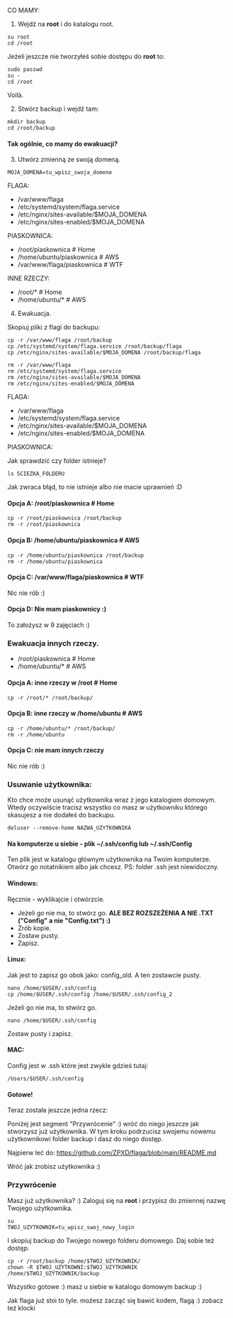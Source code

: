 CO MAMY:

1. Wejdź na **root** i do katalogu root.
```
su root
cd /root
```
Jeżeli jeszcze nie tworzyłeś sobie dostępu do **root** to:
```
sudo passwd
su -
cd /root
```

Voilà.


2. Stwórz backup i wejdź tam:
```
mkdir backup
cd /root/backup
```

#### Tak ogólnie, co mamy do ewakuacji?


3. Utwórz zmienną ze swoją domeną.
```
MOJA_DOMENA=tu_wpisz_swoja_domene
```

FLAGA:
- /var/www/flaga
- /etc/systemd/system/flaga.service
- /etc/nginx/sites-available/$MOJA_DOMENA
- /etc/nginx/sites-enabled/$MOJA_DOMENA

PIASKOWNICA:
- /root/piaskownica # Home
- /home/ubuntu/piaskownica # AWS
- /var/www/flaga/piaskownica # WTF

INNE RZECZY:
- /root/* # Home
- /home/ubuntu/* # AWS

4. Ewakuacja.

Skopiuj pliki z flagi do backupu:
```
cp -r /var/www/flaga /root/backup
cp /etc/systemd/system/flaga.service /root/backup/flaga
cp /etc/nginx/sites-available/$MOJA_DOMENA /root/backup/flaga
```

```
rm -r /var/www/flaga
rm /etc/systemd/system/flaga.service
rm /etc/nginx/sites-available/$MOJA_DOMENA
rm /etc/nginx/sites-enabled/$MOJA_DOMENA
```

FLAGA:
- /var/www/flaga
- /etc/systemd/system/flaga.service
- /etc/nginx/sites-available/$MOJA_DOMENA
- /etc/nginx/sites-enabled/$MOJA_DOMENA

PIASKOWNICA:

Jak sprawdzić czy folder istnieje?
```
ls SCIEZKA_FOLDERU
```
Jak zwraca błąd, to nie istnieje albo nie macie uprawnień :D



#### Opcja A: /root/piaskownica # Home
```
cp -r /root/piaskownica /root/backup
rm -r /root/piaskownica
```

#### Opcja B: /home/ubuntu/piaskownica # AWS
```
cp -r /home/ubuntu/piaskownica /root/backup
rm -r /home/ubuntu/piaskownica
```
#### Opcja C: /var/www/flaga/piaskownica # WTF

Nic nie rób :) 

#### Opcja D: Nie mam piaskownicy :)

To założysz w 9 zajęciach :)


### Ewakuacja innych rzeczy.
- /root/piaskownica # Home
- /home/ubuntu/* # AWS

#### Opcja A: inne rzeczy w /root # Home

```
cp -r /root/* /root/backup/
```

#### Opcja B: inne rzeczy w /home/ubuntu # AWS

```
cp -r /home/ubuntu/* /root/backup/
rm -r /home/ubuntu
```
#### Opcja C: nie mam innych rzeczy

Nic nie rób :) 



### Usuwanie użytkownika:

Kto chce może usunąć użytkownika wraz z jego katalogiem domowym. Wtedy oczywiście tracisz wszystko co masz w użytkowniku którego skasujesz a nie dodałeś do backupu.

```
deluser --remove-home NAZWA_UZYTKOWNIKA
```

#### Na komputerze u siebie - plik ~/.ssh/config lub ~/.ssh/Config

Ten plik jest w katalogu głównym użytkownika na Twoim komputerze. Otwórz go notatnikiem albo jak chcesz. PS: folder .ssh jest niewidoczny.

#### Windows:

Ręcznie - wyklikajcie i otwórzcie. 
- Jeżeli go nie ma, to stwórz go. **ALE BEZ ROZSZEŻENIA A NIE .TXT ("Config" a nie "Config.txt") :)**
- Zrób kopie.
- Zostaw pusty.
- Zapisz.

#### Linux:

Jak jest to zapisz go obok jako: config_old. A ten zostawcie pusty.
```
nano /home/$USER/.ssh/config
cp /home/$USER/.ssh/config /home/$USER/.ssh/config_2
```
Jeżeli go nie ma, to stwórz go. 
```
nano /home/$USER/.ssh/config
```
Zostaw pusty i zapisz.

#### MAC:

Config jest w .ssh które jest zwykle gdzieś tutaj:
```
/Users/$USER/.ssh/config
```

#### Gotowe!

Teraz została jeszcze jedna rzecz:

Poniżej jest segment "Przywrócenie" :) wróć do niego jeszcze jak stworzysz już użytkownika. W tym kroku podrzucisz swojemu nowemu użytkownikowi folder backup i dasz do niego dostęp.

Najpierw leć do: https://github.com/ZPXD/flaga/blob/main/README.md

Wróć jak zrobisz użytkownika :)

### Przywrócenie

Masz już użytkownika? :) Zaloguj się na **root** i przypisz do zmiennej nazwę Twojego użytkownika.
```
su
TWOJ_UZYTKOWNIK=tu_wpisz_swoj_nowy_login
```
I skopiuj backup do Twojego nowego folderu domowego. Daj sobie też dostęp.
```
cp -r /root/backup /home/$TWOJ_UZYTKOWNIK/
chown -R $TWOJ_UZYTKOWNI:$TWOJ_UZYTKOWNIK /home/$TWOJ_UZYTKOWNIK/backup
```

Wszystko gotowe :) masz u siebie w katalogu domowym backup :)

Jak flaga już stoi to tyle. możesz zacząć się bawić kodem, flagą :) zobacz też klocki



